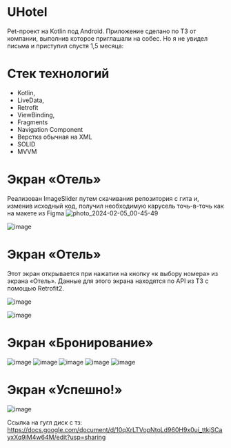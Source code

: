 # UHotel
Pet-проект на Kotlin под Android. Приложение сделано по ТЗ от компании, выполнив которое приглашали на собес. Но я не увидел письма и приступил спустя 1,5 месяца: 


# Стек технологий
- Kotlin,
- LiveData,
- Retrofit
- ViewBinding,
- Fragments
- Navigation Component
- Верстка обычная на XML
- SOLID
- MVVM
# Экран «Отель»
Реализован ImageSlider путем скачивания репозитория с гита и, изменив исходный код, получил необходимую карусель точь-в-точь как на макете из Figma
![photo_2024-02-05_00-45-49](https://github.com/produman66/UHotel/assets/115027939/3b76e2fd-7af1-4a80-bbf8-7601148cf97d)


![image](https://github.com/produman66/UHotel/assets/115027939/13638c2a-7538-4be2-ad63-db69818758ee)

# Экран «Отель»
Этот экран открывается при нажатии на кнопку «к выбору номера» из экрана «Отель». Данные для этого экрана находятся по API из ТЗ с помощью Retrofit2.

![image](https://github.com/produman66/UHotel/assets/115027939/caf6a212-2ba6-4731-a2d4-2012c3e81130)

![image](https://github.com/produman66/UHotel/assets/115027939/35b88ad2-90f7-469f-9a36-d19321f80127)

# Экран «Бронирование»

![image](https://github.com/produman66/UHotel/assets/115027939/d22318e3-ba67-400f-9eca-e50379239e86)
![image](https://github.com/produman66/UHotel/assets/115027939/a6faa938-b152-4600-a5b2-3cfa1fdedbb9)
![image](https://github.com/produman66/UHotel/assets/115027939/26cfa647-8dfa-4b23-8d34-eb3361c746fb)
![image](https://github.com/produman66/UHotel/assets/115027939/7681db38-ea8d-4064-80e1-ad86a1ec03b3)
![image](https://github.com/produman66/UHotel/assets/115027939/055e00d8-12b1-4d2b-a02f-b744764379c4)

# Экран «Успешно!»
![image](https://github.com/produman66/UHotel/assets/115027939/9bcef758-f1dc-470a-963e-ffc1b848996a)















Ссылка на гугл диск с тз:
https://docs.google.com/document/d/10qXrLTVopNtoLd960H9x0ui_ttkjSCayxXq9iM4w64M/edit?usp=sharing
